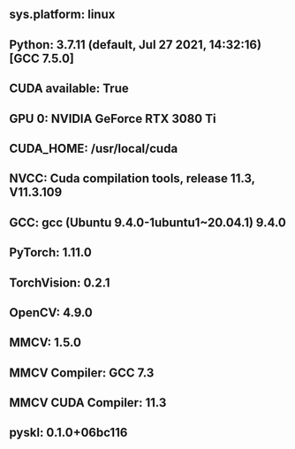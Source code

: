 ## sys.platform: linux
## Python: 3.7.11 (default, Jul 27 2021, 14:32:16) [GCC 7.5.0]
## CUDA available: True
## GPU 0: NVIDIA GeForce RTX 3080 Ti
## CUDA_HOME: /usr/local/cuda
## NVCC: Cuda compilation tools, release 11.3, V11.3.109
## GCC: gcc (Ubuntu 9.4.0-1ubuntu1~20.04.1) 9.4.0
## PyTorch: 1.11.0

## TorchVision: 0.2.1
## OpenCV: 4.9.0
## MMCV: 1.5.0
## MMCV Compiler: GCC 7.3
## MMCV CUDA Compiler: 11.3
## pyskl: 0.1.0+06bc116
